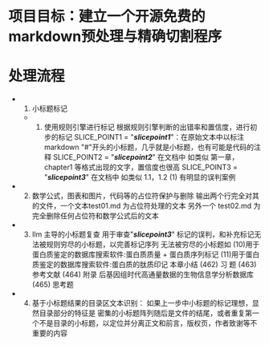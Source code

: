 # 项目目标：建立一个开源免费的markdown预处理与精确切割程序
# 处理流程
- 1. 小标题标记
    - 1. 使用规则引擎进行标记
    根据规则引擎判断的出错率和置信度，进行初步的标记
    SLICE_POINT1 = "___slicepoint1___"：在原始文本中以标注markdown "#"开头的小标题，几乎就是小标题，也有可能是代码的注释
    SLICE_POINT2 = "___slicepoint2___" 在文档中 如类似 第一章，chapter1 等格式出现的文字，置信度也很高
    SLICE_POINT3 = "___slicepoint3___" 在文档中 如类似 1.1，1.2 (1) 有明显的误判案例
- 2. 数学公式，图表和图片，代码等的占位符保护与删除
    输出两个行完全对其的文件，一个文本test01.md 为占位符处理的文本 另外一个 test02.md 为完全删除任何占位符和数学公式后的文本
- 3. llm 主导的小标题复查 用于审查"___slicepoint3___" 标记的误判，和补充标记无法被规则穷尽的小标题，以完善标记序列
无法被穷尽的小标题如
(10)用于蛋白质鉴定的数据库搜索软件:蛋白质质量 + 蛋白质序列标记
(11)用于蛋白质鉴定的数据库搜索软件:蛋白质的肽质印记
本章小结 (462)
习 题 (463)
参考文献 (464)
附录 后基因组时代高通量数据的生物信息学分析数据库 (465)
思考题
- 4. 基于小标题结果的目录区文本识别： 如果上一步中小标题的标记理想，显然目录部分的特征是 密集的小标题阵列随后是文件的结尾，或者重复第一个不是目录的小标题，以定位并分离正文和前言，版权页，作者致谢等不重要的内容